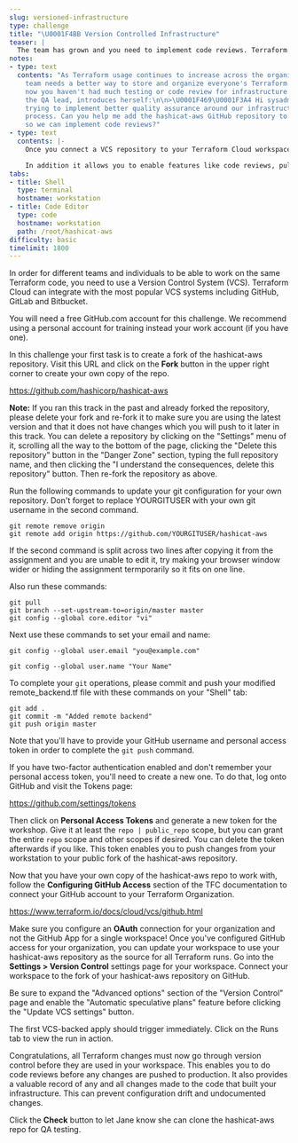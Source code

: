 ```yaml
---
slug: versioned-infrastructure
type: challenge
title: "\U0001F4BB Version Controlled Infrastructure"
teaser: |
  The team has grown and you need to implement code reviews. Terraform Cloud can connect to popular Version Control Systems to enable collaboration and testing.
notes:
- type: text
  contents: "As Terraform usage continues to increase across the organization, your
    team needs a better way to store and organize everyone's Terraform code. Until
    now you haven't had much testing or code review for infrastructure changes. Jane,
    the QA lead, introduces herself:\n\n>\U0001F469‍\U0001F3A4 Hi sysadmin, we're
    trying to implement better quality assurance around our infrastructure deployment
    process. Can you help me add the hashicat-aws GitHub repository to the workspace
    so we can implement code reviews?"
- type: text
  contents: |-
    Once you connect a VCS repository to your Terraform Cloud workspace, **all** changes to the code must be stored in the VCS before Terraform will execute them. This ensures that you have no unauthorized changes to your infrastructure as code.

    In addition it allows you to enable features like code reviews, pull requests, and automated testing of your code.
tabs:
- title: Shell
  type: terminal
  hostname: workstation
- title: Code Editor
  type: code
  hostname: workstation
  path: /root/hashicat-aws
difficulty: basic
timelimit: 1800
---
```

In order for different teams and individuals to be able to work on the same Terraform code, you need to use a Version Control System (VCS). Terraform Cloud can integrate with the most popular VCS systems including GitHub, GitLab and Bitbucket.

You will need a free GitHub.com account for this challenge. We recommend using a personal account for training instead your work account (if you have one).

In this challenge your first task is to create a fork of the hashicat-aws repository. Visit this URL and click on the **Fork** button in the upper right corner to create your own copy of the repo.

https://github.com/hashicorp/hashicat-aws

**Note:** If you ran this track in the past and already forked the repository, please delete your fork and re-fork it to make sure you are using the latest version and that it does not have changes which you will push to it later in this track. You can delete a repository by clicking on the "Settings" menu of it, scrolling all the way to the bottom of the page, clicking the "Delete this repository" button in the "Danger Zone" section, typing the full repository name, and then clicking the "I understand the consequences, delete this repository" button. Then re-fork the repository as above.

Run the following commands to update your git configuration for your own repository. Don't forget to replace YOURGITUSER with your own git username in the second command.

```
git remote remove origin
git remote add origin https://github.com/YOURGITUSER/hashicat-aws
```
If the second command is split across two lines after copying it from the assignment and you are unable to edit it, try making your browser window wider or hiding the assignment termporarily so it fits on one line.

Also run these commands:

```
git pull
git branch --set-upstream-to=origin/master master
git config --global core.editor "vi"
```

Next use these commands to set your email and name:
```
git config --global user.email "you@example.com"
```

```
git config --global user.name "Your Name"
```

To complete your `git` operations, please commit and push your modified remote_backend.tf file with these commands on your "Shell" tab:

```
git add .
git commit -m "Added remote backend"
git push origin master
```

Note that you'll have to provide your GitHub username and personal access token in order to complete the `git push` command.

If you have two-factor authentication enabled and don't remember your personal access token,  you'll need to create a new one. To do that, log onto GitHub and visit the Tokens page:

https://github.com/settings/tokens

Then click on **Personal Access Tokens** and generate a new token for the workshop. Give it at least the `repo | public_repo` scope, but you can grant the entire `repo` scope and other scopes if desired. You can delete the token afterwards if you like. This token enables you to push changes from your workstation to your public fork of the hashicat-aws repository.

Now that you have your own copy of the hashicat-aws repo to work with, follow the **Configuring GitHub Access** section of the TFC documentation to connect your GitHub account to your Terraform Organization.

https://www.terraform.io/docs/cloud/vcs/github.html

Make sure you configure an **OAuth** connection for your organization and not the GitHub App for a single workspace! Once you've configured GitHub access for your organization, you can update your workspace to use your hashicat-aws repository as the source for all Terraform runs. Go into the **Settings > Version Control** settings page for your workspace. Connect your workspace to the fork of your hashicat-aws repository on GitHub.

Be sure to expand the "Advanced options" section of the "Version Control" page and enable the "Automatic speculative plans" feature before clicking the "Update VCS settings" button.

The first VCS-backed apply should trigger immediately. Click on the Runs tab to view the run in action.

Congratulations, all Terraform changes must now go through version control before they are used in your workspace. This enables you to do code reviews before any changes are pushed to production. It also provides a valuable record of any and all changes made to the code that built your infrastructure. This can prevent configuration drift and undocumented changes.

Click the **Check** button to let Jane know she can clone the hashicat-aws repo for QA testing.
